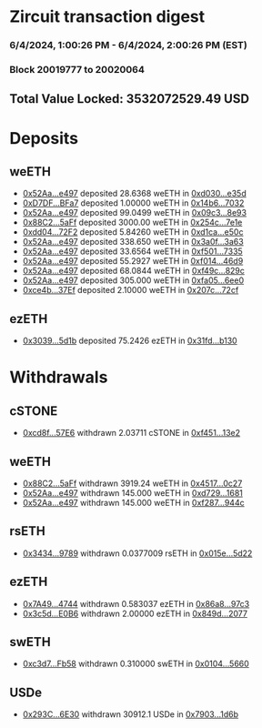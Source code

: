 # Zircuit transaction digest
### 6/4/2024, 1:00:26 PM - 6/4/2024, 2:00:26 PM (EST)
### Block 20019777 to 20020064

## Total Value Locked: 3532072529.49 USD

# Deposits
## weETH
- [0x52Aa...e497](https://etherscan.io/address/0x52Aa899454998Be5b000Ad077a46Bbe360F4e497) deposited 28.6368 weETH in [0xd030...e35d](https://etherscan.io/tx/0x52Aa899454998Be5b000Ad077a46Bbe360F4e497)
- [0xD7DF...BFa7](https://etherscan.io/address/0xD7DF7E085214743530afF339aFC420c7c720BFa7) deposited 1.00000 weETH in [0x14b6...7032](https://etherscan.io/tx/0xD7DF7E085214743530afF339aFC420c7c720BFa7)
- [0x52Aa...e497](https://etherscan.io/address/0x52Aa899454998Be5b000Ad077a46Bbe360F4e497) deposited 99.0499 weETH in [0x09c3...8e93](https://etherscan.io/tx/0x52Aa899454998Be5b000Ad077a46Bbe360F4e497)
- [0x88C2...5aFf](https://etherscan.io/address/0x88C24C07084C9eDa7F65B2A114C53753D7105aFf) deposited 3000.00 weETH in [0x254c...7e1e](https://etherscan.io/tx/0x88C24C07084C9eDa7F65B2A114C53753D7105aFf)
- [0xdd04...72F2](https://etherscan.io/address/0xdd0400a6BcEa1CE4e5db6f4C0be4c226193672F2) deposited 5.84260 weETH in [0xd1ca...e50c](https://etherscan.io/tx/0xdd0400a6BcEa1CE4e5db6f4C0be4c226193672F2)
- [0x52Aa...e497](https://etherscan.io/address/0x52Aa899454998Be5b000Ad077a46Bbe360F4e497) deposited 338.650 weETH in [0x3a0f...3a63](https://etherscan.io/tx/0x52Aa899454998Be5b000Ad077a46Bbe360F4e497)
- [0x52Aa...e497](https://etherscan.io/address/0x52Aa899454998Be5b000Ad077a46Bbe360F4e497) deposited 33.6564 weETH in [0xf501...7335](https://etherscan.io/tx/0x52Aa899454998Be5b000Ad077a46Bbe360F4e497)
- [0x52Aa...e497](https://etherscan.io/address/0x52Aa899454998Be5b000Ad077a46Bbe360F4e497) deposited 55.2927 weETH in [0xf014...46d9](https://etherscan.io/tx/0x52Aa899454998Be5b000Ad077a46Bbe360F4e497)
- [0x52Aa...e497](https://etherscan.io/address/0x52Aa899454998Be5b000Ad077a46Bbe360F4e497) deposited 68.0844 weETH in [0xf49c...829c](https://etherscan.io/tx/0x52Aa899454998Be5b000Ad077a46Bbe360F4e497)
- [0x52Aa...e497](https://etherscan.io/address/0x52Aa899454998Be5b000Ad077a46Bbe360F4e497) deposited 305.000 weETH in [0xfa05...6ee0](https://etherscan.io/tx/0x52Aa899454998Be5b000Ad077a46Bbe360F4e497)
- [0xce4b...37Ef](https://etherscan.io/address/0xce4b26E21cdC9ceb0E9709feDf6aC08892D037Ef) deposited 2.10000 weETH in [0x207c...72cf](https://etherscan.io/tx/0xce4b26E21cdC9ceb0E9709feDf6aC08892D037Ef)
## ezETH
- [0x3039...5d1b](https://etherscan.io/address/0x303991A9c4cdfAc4f216511cB834CDa9f80F5d1b) deposited 75.2426 ezETH in [0x31fd...b130](https://etherscan.io/tx/0x303991A9c4cdfAc4f216511cB834CDa9f80F5d1b)
# Withdrawals
## cSTONE
- [0xcd8f...57E6](https://etherscan.io/address/0xcd8f127022578C92388aa0c75D106ADc0d6557E6) withdrawn 2.03711 cSTONE in [0xf451...13e2](https://etherscan.io/tx/0xcd8f127022578C92388aa0c75D106ADc0d6557E6)
## weETH
- [0x88C2...5aFf](https://etherscan.io/address/0x88C24C07084C9eDa7F65B2A114C53753D7105aFf) withdrawn 3919.24 weETH in [0x4517...0c27](https://etherscan.io/tx/0x88C24C07084C9eDa7F65B2A114C53753D7105aFf)
- [0x52Aa...e497](https://etherscan.io/address/0x52Aa899454998Be5b000Ad077a46Bbe360F4e497) withdrawn 145.000 weETH in [0xd729...1681](https://etherscan.io/tx/0x52Aa899454998Be5b000Ad077a46Bbe360F4e497)
- [0x52Aa...e497](https://etherscan.io/address/0x52Aa899454998Be5b000Ad077a46Bbe360F4e497) withdrawn 145.000 weETH in [0xf287...944c](https://etherscan.io/tx/0x52Aa899454998Be5b000Ad077a46Bbe360F4e497)
## rsETH
- [0x3434...9789](https://etherscan.io/address/0x34349c5569e7B846c3558961552D2202760A9789) withdrawn 0.0377009 rsETH in [0x015e...5d22](https://etherscan.io/tx/0x34349c5569e7B846c3558961552D2202760A9789)
## ezETH
- [0x7A49...4744](https://etherscan.io/address/0x7A493Be5c2ce014cD049Bf178a1ac0Db1B434744) withdrawn 0.583037 ezETH in [0x86a8...97c3](https://etherscan.io/tx/0x7A493Be5c2ce014cD049Bf178a1ac0Db1B434744)
- [0x3c5d...E0B6](https://etherscan.io/address/0x3c5de42f02DebBaA235f7a28E4B992362FfeE0B6) withdrawn 2.00000 ezETH in [0x849d...2077](https://etherscan.io/tx/0x3c5de42f02DebBaA235f7a28E4B992362FfeE0B6)
## swETH
- [0xc3d7...Fb58](https://etherscan.io/address/0xc3d71F428699AC2b3C11A23a5Ad73eAE82f7Fb58) withdrawn 0.310000 swETH in [0x0104...5660](https://etherscan.io/tx/0xc3d71F428699AC2b3C11A23a5Ad73eAE82f7Fb58)
## USDe
- [0x293C...6E30](https://etherscan.io/address/0x293C6937D8D82e05B01335F7B33FBA0c8e256E30) withdrawn 30912.1 USDe in [0x7903...1d6b](https://etherscan.io/tx/0x293C6937D8D82e05B01335F7B33FBA0c8e256E30)
